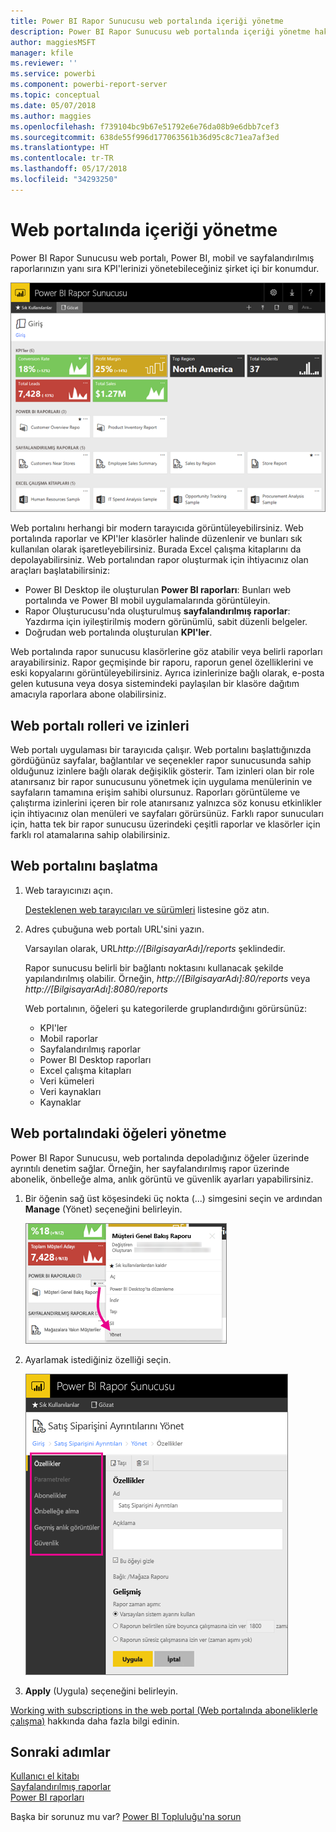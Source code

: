 ```yaml
---
title: Power BI Rapor Sunucusu web portalında içeriği yönetme
description: Power BI Rapor Sunucusu web portalında içeriği yönetme hakkında bilgi edinin.
author: maggiesMSFT
manager: kfile
ms.reviewer: ''
ms.service: powerbi
ms.component: powerbi-report-server
ms.topic: conceptual
ms.date: 05/07/2018
ms.author: maggies
ms.openlocfilehash: f739104bc9b67e51792e6e76da08b9e6dbb7cef3
ms.sourcegitcommit: 638de55f996d177063561b36d95c8c71ea7af3ed
ms.translationtype: HT
ms.contentlocale: tr-TR
ms.lasthandoff: 05/17/2018
ms.locfileid: "34293250"
---
```

# <a name="manage-content-in-the-web-portal"></a>Web portalında içeriği yönetme 
Power BI Rapor Sunucusu web portalı, Power BI, mobil ve sayfalandırılmış raporlarınızın yanı sıra KPI'lerinizi yönetebileceğiniz şirket içi bir konumdur.

![Rapor Sunucusu web portalı](media/getting-around/report-server-web-portal.png)

Web portalını herhangi bir modern tarayıcıda görüntüleyebilirsiniz. Web portalında raporlar ve KPI'ler klasörler halinde düzenlenir ve bunları sık kullanılan olarak işaretleyebilirsiniz. Burada Excel çalışma kitaplarını da depolayabilirsiniz. Web portalından rapor oluşturmak için ihtiyacınız olan araçları başlatabilirsiniz:

* Power BI Desktop ile oluşturulan **Power BI raporları**: Bunları web portalında ve Power BI mobil uygulamalarında görüntüleyin.
* Rapor Oluşturucusu'nda oluşturulmuş **sayfalandırılmış raporlar**: Yazdırma için iyileştirilmiş modern görünümlü, sabit düzenli belgeler.
* Doğrudan web portalında oluşturulan **KPI'ler**.

Web portalında rapor sunucusu klasörlerine göz atabilir veya belirli raporları arayabilirsiniz. Rapor geçmişinde bir raporu, raporun genel özelliklerini ve eski kopyalarını görüntüleyebilirsiniz. Ayrıca izinlerinize bağlı olarak, e-posta gelen kutusuna veya dosya sistemindeki paylaşılan bir klasöre dağıtım amacıyla raporlara abone olabilirsiniz.

## <a name="web-portal-roles-and-permissions"></a>Web portalı rolleri ve izinleri
Web portalı uygulaması bir tarayıcıda çalışır. Web portalını başlattığınızda gördüğünüz sayfalar, bağlantılar ve seçenekler rapor sunucusunda sahip olduğunuz izinlere bağlı olarak değişiklik gösterir. Tam izinleri olan bir role atanırsanız bir rapor sunucusunu yönetmek için uygulama menülerinin ve sayfaların tamamına erişim sahibi olursunuz. Raporları görüntüleme ve çalıştırma izinlerini içeren bir role atanırsanız yalnızca söz konusu etkinlikler için ihtiyacınız olan menüleri ve sayfaları görürsünüz. Farklı rapor sunucuları için, hatta tek bir rapor sunucusu üzerindeki çeşitli raporlar ve klasörler için farklı rol atamalarına sahip olabilirsiniz.

## <a name="start-the-web-portal"></a>Web portalını başlatma
1. Web tarayıcınızı açın.
   
    [Desteklenen web tarayıcıları ve sürümleri](browser-support.md) listesine göz atın.
2. Adres çubuğuna web portalı URL'sini yazın.
   
    Varsayılan olarak, URL*http://[BilgisayarAdı]/reports* şeklindedir.
   
    Rapor sunucusu belirli bir bağlantı noktasını kullanacak şekilde yapılandırılmış olabilir. Örneğin, *http://[BilgisayarAdı]:80/reports* veya *http://[BilgisayarAdı]:8080/reports*
   
    Web portalının, öğeleri şu kategorilerde gruplandırdığını görürsünüz:
   
   * KPI'ler
   * Mobil raporlar
   * Sayfalandırılmış raporlar
   * Power BI Desktop raporları
   * Excel çalışma kitapları
   * Veri kümeleri
   * Veri kaynakları
   * Kaynaklar

## <a name="manage-items-in-the-web-portal"></a>Web portalındaki öğeleri yönetme
Power BI Rapor Sunucusu, web portalında depoladığınız öğeler üzerinde ayrıntılı denetim sağlar. Örneğin, her sayfalandırılmış rapor üzerinde abonelik, önbelleğe alma, anlık görüntü ve güvenlik ayarları yapabilirsiniz.

1. Bir öğenin sağ üst köşesindeki üç nokta (...) simgesini seçin ve ardından **Manage** (Yönet) seçeneğini belirleyin.
   
    ![Manage (Yönet) seçeneğini belirleme](media/getting-around/report-server-web-portal-manage-ellipsis.png)
2. Ayarlamak istediğiniz özelliği seçin.
   
    ![Özellik seçme](media/getting-around/report-server-web-portal-manage-properties.png)
3. **Apply** (Uygula) seçeneğini belirleyin.

[Working with subscriptions in the web portal (Web portalında aboneliklerle çalışma)](https://docs.microsoft.com/sql/reporting-services/working-with-subscriptions-web-portal) hakkında daha fazla bilgi edinin.

## <a name="next-steps"></a>Sonraki adımlar
[Kullanıcı el kitabı](user-handbook-overview.md)  
[Sayfalandırılmış raporlar](quickstart-create-paginated-report.md)  
[Power BI raporları](quickstart-create-powerbi-report.md)

Başka bir sorunuz mu var? [Power BI Topluluğu'na sorun](https://community.powerbi.com/)

